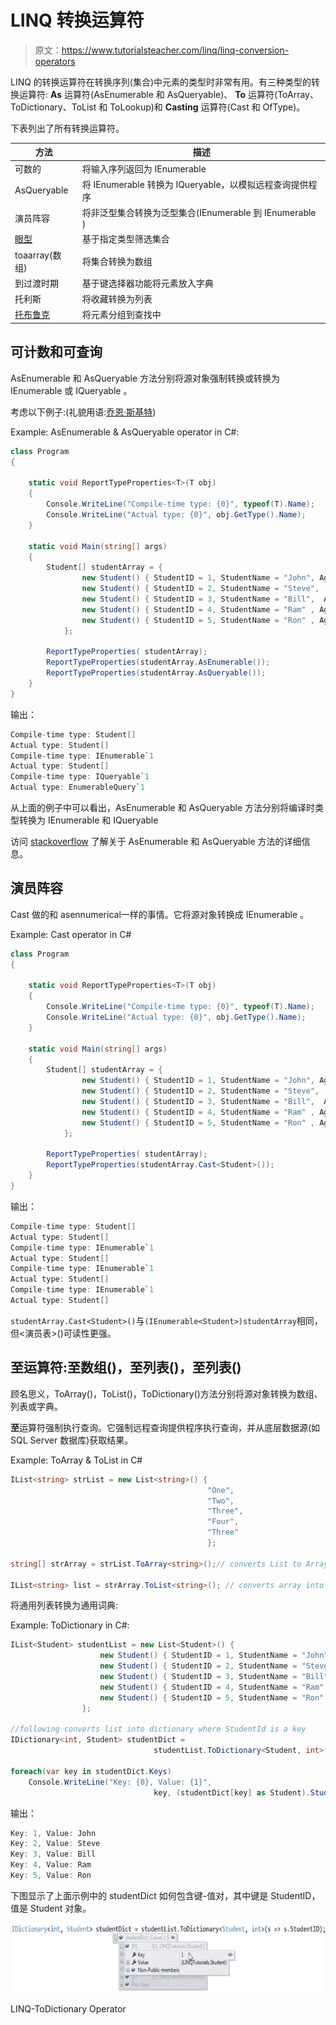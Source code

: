 # LINQ 转换运算符

> 原文：<https://www.tutorialsteacher.com/linq/linq-conversion-operators>

LINQ 的转换运算符在转换序列(集合)中元素的类型时非常有用。有三种类型的转换运算符: **As** 运算符(AsEnumerable 和 AsQueryable)、 **To** 运算符(ToArray、ToDictionary、ToList 和 ToLookup)和 **Casting** 运算符(Cast 和 OfType)。

下表列出了所有转换运算符。

| 方法 | 描述 |
| --- | --- |
| 可数的 | 将输入序列返回为 IEnumerable |
| AsQueryable | 将 IEnumerable <t>转换为 IQueryable，以模拟远程查询提供程序</t> |
| 演员阵容 | 将非泛型集合转换为泛型集合(IEnumerable 到 IEnumerable <t>)</t> |
| [眼型](/linq/linq-filtering-operators-oftype) | 基于指定类型筛选集合 |
| toaarray(数组) | 将集合转换为数组 |
| 到过渡时期 | 基于键选择器功能将元素放入字典 |
| 托利斯 | 将收藏转换为列表 |
| [托布鲁克](/linq/linq-grouping-operator-groupby-tolookup) | 将元素分组到查找中 |

## 可计数和可查询

AsEnumerable 和 AsQueryable 方法分别将源对象强制转换或转换为 IEnumerable <t>或 IQueryable <t>。</t></t>

考虑以下例子:(礼貌用语:[乔恩·斯基特](https://stackoverflow.com/a/9063184/861716))

Example: AsEnumerable & AsQueryable operator in C#:

```cs
class Program
{

    static void ReportTypeProperties<T>(T obj)
    {
        Console.WriteLine("Compile-time type: {0}", typeof(T).Name);
        Console.WriteLine("Actual type: {0}", obj.GetType().Name);
    }

    static void Main(string[] args)
    {
        Student[] studentArray = { 
                new Student() { StudentID = 1, StudentName = "John", Age = 18 } ,
                new Student() { StudentID = 2, StudentName = "Steve",  Age = 21 } ,
                new Student() { StudentID = 3, StudentName = "Bill",  Age = 25 } ,
                new Student() { StudentID = 4, StudentName = "Ram" , Age = 20 } ,
                new Student() { StudentID = 5, StudentName = "Ron" , Age = 31 } ,
            };   

        ReportTypeProperties( studentArray);
        ReportTypeProperties(studentArray.AsEnumerable());
        ReportTypeProperties(studentArray.AsQueryable());   
    }
}
```

输出：

```cs
Compile-time type: Student[]
Actual type: Student[]
Compile-time type: IEnumerable`1
Actual type: Student[]
Compile-time type: IQueryable`1
Actual type: EnumerableQuery`1
```

从上面的例子中可以看出，AsEnumerable 和 AsQueryable 方法分别将编译时类型转换为 IEnumerable 和 IQueryable

访问 [stackoverflow](https://stackoverflow.com/questions/17968469/whats-the-differences-between-tolist-asenumerable-asqueryable) 了解关于 AsEnumerable 和 AsQueryable 方法的详细信息。

## 演员阵容

Cast 做的和 asennumerical<t>一样的事情。它将源对象转换成 IEnumerable <t>。</t></t>

Example: Cast operator in C#

```cs
class Program
{

    static void ReportTypeProperties<T>(T obj)
    {
        Console.WriteLine("Compile-time type: {0}", typeof(T).Name);
        Console.WriteLine("Actual type: {0}", obj.GetType().Name);
    }

    static void Main(string[] args)
    {
        Student[] studentArray = { 
                new Student() { StudentID = 1, StudentName = "John", Age = 18 } ,
                new Student() { StudentID = 2, StudentName = "Steve",  Age = 21 } ,
                new Student() { StudentID = 3, StudentName = "Bill",  Age = 25 } ,
                new Student() { StudentID = 4, StudentName = "Ram" , Age = 20 } ,
                new Student() { StudentID = 5, StudentName = "Ron" , Age = 31 } ,
            };   

        ReportTypeProperties( studentArray);
        ReportTypeProperties(studentArray.Cast<Student>());
    }
}
```

输出：

```cs
Compile-time type: Student[]
Actual type: Student[]
Compile-time type: IEnumerable`1
Actual type: Student[]
Compile-time type: IEnumerable`1
Actual type: Student[]
Compile-time type: IEnumerable`1
Actual type: Student[]
``` 

`studentArray.Cast<Student>()`与`(IEnumerable<Student>)studentArray`相同，但<演员表>()可读性更强。

## 至运算符:至数组()，至列表()，至列表()

顾名思义，ToArray()，ToList()，ToDictionary()方法分别将源对象转换为数组、列表或字典。

**至**运算符强制执行查询。它强制远程查询提供程序执行查询，并从底层数据源(如 SQL Server 数据库)获取结果。

Example: ToArray & ToList in C#

```cs
IList<string> strList = new List<string>() { 
                                            "One", 
                                            "Two", 
                                            "Three", 
                                            "Four", 
                                            "Three" 
                                            };

string[] strArray = strList.ToArray<string>();// converts List to Array

IList<string> list = strArray.ToList<string>(); // converts array into list
```

将通用列表转换为通用词典:

Example: ToDictionary in C#:

```cs
IList<Student> studentList = new List<Student>() { 
                    new Student() { StudentID = 1, StudentName = "John", age = 18 } ,
                    new Student() { StudentID = 2, StudentName = "Steve",  age = 21 } ,
                    new Student() { StudentID = 3, StudentName = "Bill",  age = 18 } ,
                    new Student() { StudentID = 4, StudentName = "Ram" , age = 20 } ,
                    new Student() { StudentID = 5, StudentName = "Ron" , age = 21 } 
                };

//following converts list into dictionary where StudentId is a key
IDictionary<int, Student> studentDict = 
                                studentList.ToDictionary<Student, int>(s => s.StudentID); 

foreach(var key in studentDict.Keys)
	Console.WriteLine("Key: {0}, Value: {1}", 
                                key, (studentDict[key] as Student).StudentName);
```

输出：

```cs
Key: 1, Value: John
Key: 2, Value: Steve
Key: 3, Value: Bill
Key: 4, Value: Ram
Key: 5, Value: Ron
```

下图显示了上面示例中的 studentDict 如何包含键-值对，其中键是 StudentID，值是 Student 对象。

![](img/e7d5c3f4d4524885e8305641dc47cc50.png)

LINQ-ToDictionary Operator

